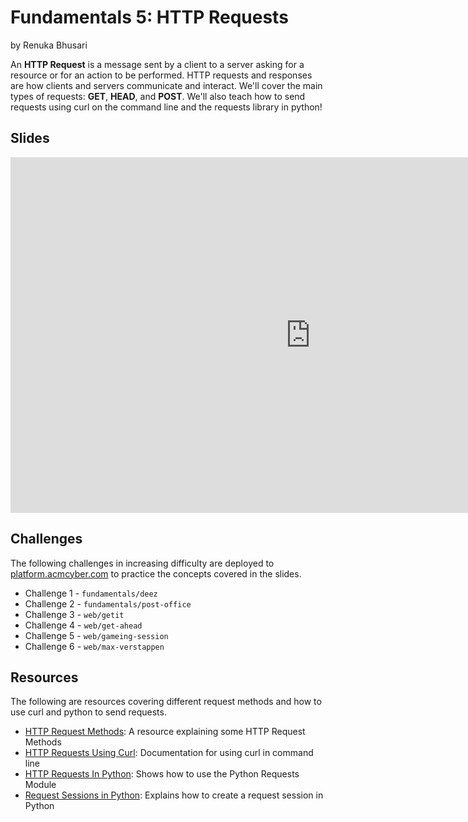 # Fundamentals 5: HTTP Requests
by Renuka Bhusari

An **HTTP Request** is a message sent by a client to a server asking for a resource or for an action to be performed. HTTP requests and responses are how clients and servers communicate and interact. We'll cover the main types of requests: **GET**, **HEAD**, and **POST**. We'll also teach how to send requests using curl on the command line and the requests library in python!

## Slides
<iframe src="https://docs.google.com/presentation/d/e/2PACX-1vQuRKgxSH4czC_DA0iGgP4YZQxG_cECf5iwzd4oYtRUfn_H5DmdYrkbDlaZjRQBbwbCqslMNWpfHwWa/embed?start=false&loop=false&delayms=3000" frameborder="0" width="960" height="569" allowfullscreen="true" mozallowfullscreen="true" webkitallowfullscreen="true"></iframe>

## Challenges
The following challenges in increasing difficulty are deployed to [platform.acmcyber.com](https://platform.acmcyber.com) to practice the concepts covered in the slides.
- Challenge 1 - `fundamentals/deez` 
- Challenge 2 - `fundamentals/post-office`
- Challenge 3 - `web/getit`
- Challenge 4 - `web/get-ahead` 
- Challenge 5 - `web/gameing-session`
- Challenge 6 - `web/max-verstappen`

## Resources
The following are resources covering different request methods and how to use curl and python to send requests.
- [HTTP Request Methods](https://developer.mozilla.org/en-US/docs/Web/HTTP/Methods): A resource explaining some HTTP Request Methods
- [HTTP Requests Using Curl](https://curl.se/docs/httpscripting.html): Documentation for using curl in command line
- [HTTP Requests In Python](https://www.w3schools.com/python/module_requests.asp): Shows how to use the Python Requests Module
- [Request Sessions in Python](https://www.geeksforgeeks.org/session-objects-python-requests/): Explains how to create a request session in Python